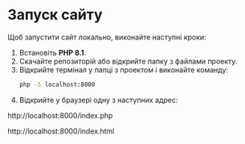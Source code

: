 # Запуск сайту

Щоб запустити сайт локально, виконайте наступні кроки:

1. Встановіть **PHP 8.1**.
2. Скачайте репозиторій або відкрийте папку з файлами проекту.
3. Відкрийте термінал у папці з проектом і виконайте команду:
   ```bash
   php -S localhost:8000
5. Відкрийте у браузері одну з наступних адрес:

http://localhost:8000/index.php

http://localhost:8000/index.html

